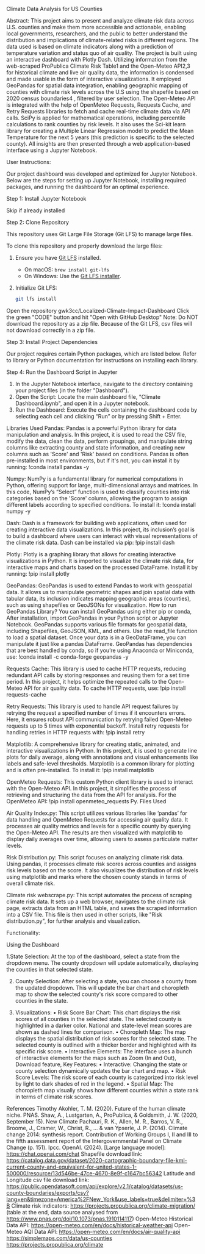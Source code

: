 Climate Data Analysis for US Counties

Abstract:
This project aims to present and analyze climate risk data across U.S. counties and make them more accessible and actionable, enabling local governments, researchers, 
and the public to better understand the distribution and implications of climate-related risks in different regions. The data used is based on climate indicators along 
with a prediction of temperature variation and status quo of air quality. The project is built using an interactive dashboard with Plotly Dash. Utilizing information from
the web-scraped ProPublica Climate Risk Table1 and the Open-Meteo API2,3 for historical climate and live air quality data, the information is condensed and made usable 
in the form of interactive visualizations. It employed GeoPandas for spatial data integration, enabling geographic mapping of counties with climate risk levels across 
the U.S using the shapefile based on 2020 census boundaries4 , filtered by user selection. The Open-Meteo API is integrated with the help of OpenMeteo Requests, Requests 
Cache, and Retry Requests libraries to fetch and cache real-time climate data via API calls. SciPy is applied for mathematical operations, including percentile calculations
to rank counties by risk levels. It also uses the Sci-kit learn library for creating a Multiple Linear Regression model to predict the Mean Temperature for the next 5 years
(this prediction is specific to the selected county). All insights are then presented through a web application-based interface using a Jupyter Notebook.


User Instructions:

Our project dashboard was developed and optimized for Jupyter Notebook. Below are the steps for setting up Jupyter Notebook, installing required packages, 
and running the dashboard for an optimal experience.

Step 1: Install Jupyter Notebook 

Skip if already installed

Step 2: Clone Repository

This repository uses Git Large File Storage (Git LFS) to manage large files. 

To clone this repository and properly download the large files:
1. Ensure you have [Git LFS](https://git-lfs.com/) installed.
   - On macOS: `brew install git-lfs`
   - On Windows: Use the [Git LFS installer](https://git-lfs.com/).

2. Initialize Git LFS:
   ```bash
   git lfs install
   
Open the repository gwk3cc/Localized-Climate-Impact-Dashboard
Click the green "CODE" button and hit "Open with GitHub Desktop"
Note: Do NOT download the repository as a zip file. Because of the Git LFS, csv files will not download correctly in a zip file.

Step 3: Install Project Dependencies

Our project requires certain Python packages, which are listed below. Refer to library or Python documentation for instructions on installing each library.

Step 4: Run the Dashboard Script in Jupyter

1.	In the Jupyter Notebook interface, navigate to the directory containing your project files (in the folder "Dashboard").
2.	Open the Script: Locate the main dashboard file, "Climate Dashboard.ipynb", and open it in a Jupyter notebook.
3.	Run the Dashboard: Execute the cells containing the dashboard code by selecting each cell and clicking “Run” or by pressing Shift + Enter.


Libraries Used
Pandas: Pandas is a powerful Python library for data manipulation and analysis. In this project, it is used to read the CSV file, modify the data, clean the data, perform groupings, 
and manipulate string columns like extracting county and state information, and creating new columns such as 'Score' and 'Risk' based on conditions.
Pandas is often pre-installed in most environments, but if it's not, you can install it by running: 
!conda install pandas -y

Numpy: NumPy is a fundamental library for numerical computations in Python, offering support for large, multi-dimensional arrays and matrices. 
In this code, NumPy’s “Select” function is used to classify counties into risk categories based on the 'Score' column, allowing the program to 
assign different labels according to specified conditions. 
To install it:
!conda install numpy -y

Dash: Dash is a framework for building web applications, often used for creating interactive data visualizations. In this project, its inclusion’s goal  is to build a 
dashboard where users can interact with visual representations of the climate risk data.
Dash can be installed via pip: !pip install dash

Plotly: Plotly is a graphing library that allows for creating interactive visualizations in Python. It is imported to visualize the climate risk data, for interactive maps and 
charts based on the processed DataFrame. 
Install it by running: !pip install plotly

GeoPandas: GeoPandas is used to extend Pandas to work with geospatial data. It allows us to manipulate geometric shapes and join spatial data with tabular data, its inclusion indicates
mapping geographic areas (counties), such as using shapefiles or GeoJSONs for visualization.
How to run GeoPandas Library?
You can install GeoPandas using either pip or conda, After installation, import GeoPandas in your Python script or Jupyter Notebook. GeoPandas supports various file formats for geospatial data, including Shapefiles, GeoJSON, KML, and others. Use the read_file function to load a spatial dataset. Once your data is in a GeoDataFrame, you can manipulate it just like a pandas DataFrame.
GeoPandas has dependencies that are best handled by conda, so if you’re using Anaconda or Miniconda, use:
!conda install -c conda-forge geopandas -y

Requests Cache: This library is used to cache HTTP requests, reducing redundant API calls by storing responses and reusing them for a set time period. In this project, it helps optimize 
the repeated calls to the Open-Meteo API for air quality data.
To cache HTTP requests, use: !pip install requests-cache

Retry Requests: This library is used to handle API request failures by retrying the request a specified number of times if it encounters errors. Here, it ensures robust API communication 
by retrying failed Open-Meteo requests up to 5 times with exponential backoff.
Install retry requests for handling retries in HTTP requests with:
!pip install retry 

Matplotlib: A comprehensive library for creating static, animated, and interactive visualizations in Python. In this project, it is used to generate line plots for daily average, along 
with annotations and visual enhancements like labels and safe-level thresholds.
Matplotlib is a common library for plotting and is often pre-installed. To install it: !pip install matplotlib

OpenMeteo Requests: This custom Python client library is used to interact with the Open-Meteo API. In this project, it simplifies the process of retrieving and structuring the data from 
the API for analysis. 
For the OpenMeteo API: !pip install openmeteo_requests
Py. Files Used

Air Quality Index.py: This script utilizes various libraries like ‘pandas’  for data handling and OpenMeteo Requests for accessing air quality data. It processes air quality metrics and levels
for a specific county by querying the Open-Meteo API. The results are then visualized with matplotlib to display daily averages over time, allowing users to assess particulate matter levels.

Risk Distribution.py: This script focuses on analyzing climate risk data. Using pandas, it processes climate risk scores across counties and assigns risk levels based on the score. It also visualizes
the distribution of risk levels using matplotlib and marks where the chosen county stands in terms of overall climate risk. 

Climate risk webscrape.py: This script automates the process of scraping climate risk data. It sets up a web browser, navigates to the climate risk page, extracts data from an HTML table, and saves 
the scraped information into a CSV file. This file is then used in other scripts, like "Risk distribution.py", for further analysis and visualization. 

Functionality: 

Using the Dashboard

1.State Selection:
At the top of the dashboard, select a state from the dropdown menu. The county dropdown will update automatically, displaying the counties in that selected state.

2. County Selection:
After selecting a state, you can choose a county from the updated dropdown. This will update the bar chart and choropleth map to show the selected county's risk score compared to other counties
in the state.

4. Visualizations:
•	Risk Score Bar Chart: This chart displays the risk scores of all counties in the selected state. The selected county is highlighted in a darker color. National and state-level mean scores are
shown as dashed lines for comparison.
•	Choropleth Map: The map displays the spatial distribution of risk scores for the selected state. The selected county is outlined with a thicker border and highlighted with its specific risk score.
•	Interactive Elements: The interface uses a bunch of interactive elements for the maps such as Zoom (In and Out), Download feature, 
Key Features:
•	Interactive: Changing the state or county selection dynamically updates the bar chart and map.
•	Risk Score Levels: The risk score of each county is categorized into risk level by light to dark shades of red in the legend.
•	Spatial Map: The choropleth map visually shows how different counties within a state rank in terms of climate risk scores.



References 
Timothy Akohler, T. M. (2020). Future of the human climate niche. PNAS.
Shaw, A., Lustgarten, A., ProPublica, & Goldsmith, J. W. (2020, September 15). New Climate
Pachauri, R. K., Allen, M. R., Barros, V. R., Broome, J., Cramer, W., Christ, R., ... & van Ypserle, J. P. (2014). Climate change 2014: synthesis report. Contribution of Working Groups I, II and III to the fifth assessment report of the Intergovernmental Panel on Climate Change (p. 151). Ipcc.
OpenAI. (2024). [Large language model]: 
https://chat.openai.com/chat
Shapefile download link: 
https://catalog.data.gov/dataset/2020-cartographic-boundary-file-kml-current-county-and-equivalent-for-united-states-1-500000/resource/13d546be-47ce-4670-8e9f-c1647bc56342
Latitude and Longitude csv file download link: https://public.opendatasoft.com/api/explore/v2.1/catalog/datasets/us-county-boundaries/exports/csv?lang=en&timezone=America%2FNew_York&use_labels=true&delimiter=%3B
Climate risk indicators: 
https://projects.propublica.org/climate-migration/ (table at the end, data source analysed from https://www.pnas.org/doi/10.1073/pnas.1910114117)
Open-Meteo Historical Data API: 
https://open-meteo.com/en/docs/historical-weather-api
Open-Meteo AQI Data API: 
https://open-meteo.com/en/docs/air-quality-api
https://simplemaps.com/data/us-counties
https://projects.propublica.org/climate





